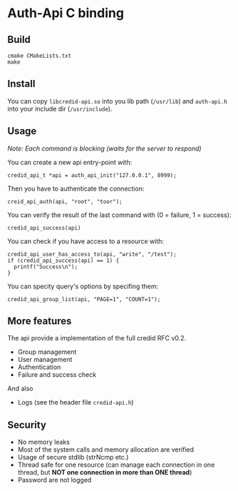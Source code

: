 # Auth-Api C binding

## Build

    cmake CMakeLists.txt
    make

## Install

You can copy `libcredid-api.so` into you lib path (`/usr/lib`) and `auth-api.h` into your include dir (`/usr/include`).

## Usage

*Note: Each command is blocking (waits for the server to respond)*

You can create a new api entry-point with:

    credid_api_t *api = auth_api_init("127.0.0.1", 8999);

Then you have to authenticate the connection:

    creid_api_auth(api, "root", "toor");

You can verify the result of the last command with (0 = failure, 1 = success):

    credid_api_success(api)

You can check if you have access to a resource with:

    credid_api_user_has_access_to(api, "write", "/test");
    if (credid_api_success(api) == 1) {
      printf("Success\n");
    }

You can specity query's options by specifing them:

    credid_api_group_list(api, "PAGE=1", "COUNT=1");

## More features

The api provide a implementation of the full credid RFC v0.2.

* Group management
* User management
* Authentication
* Failure and success check

And also

* Logs (see the header file `credid-api.h`)

## Security

* No memory leaks
* Most of the system calls and memory allocation are verified
* Usage of secure stdlib (strNcmp etc.)
* Thread safe for one resource (can manage each connection in one thread, but **NOT one connection in more than ONE thread**)
* Password are not logged
